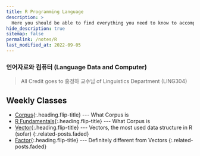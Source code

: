 ```yaml
---
title: R Programming Language
description: >
  Here you should be able to find everything you need to know to accomplish the most common tasks when blogging with Hydejack.
hide_description: true
sitemap: false
permalink: /notes/R
last_modified_at: 2022-09-05
---
```


### 언어자료와 컴퓨터 (Language Data and Computer)

> All Credit goes to 홍정하 교수님 of Linguistics Department (LING304)

## Weekly Classes

- [Corpus]{:.heading.flip-title} --- What Corpus is
- [R Fundamentals]{:.heading.flip-title} --- What Corpus is
- [Vector]{:.heading.flip-title} --- Vectors, the most used data structure in R (sofar)
  {:.related-posts.faded}
- [Factor]{:.heading.flip-title} --- Definitely different from Vectors
  {:.related-posts.faded}

[corpus]: ./_posts/2022-09-05-Corpus.md
[r fundamentals]: ./_posts/2022-09-21-RFundamentals.md
[vector]: ./_posts/2022-09-26-Vector.md
[factor]: ./_posts/2022-10-11-Factors.md
